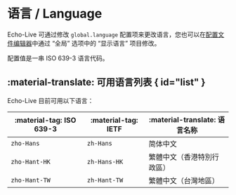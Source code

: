 # 语言 / Language

Echo-Live 可通过修改 `global.language` 配置项来更改语言，您也可以在[配置文件编辑器](config.md#config-editor)中通过 “全局” 选项中的 “显示语言” 项目修改。

配置值是一串 ISO 639-3 语言代码。

## :material-translate: 可用语言列表 { id="list" }
Echo-Live 目前可用以下语言：

| :material-tag: ISO 639-3 | :material-tag: IETF | :material-translate: 语言名称 |
| - | - | - |
| `zho-Hans` | `zh-Hans` | 简体中文 |
| `zho-Hant-HK` | `zh-Hans-HK` | 繁體中文（香港特別行政區） |
| `zho-Hant-TW` | `zh-Hant-TW` | 繁體中文（台灣地區） |